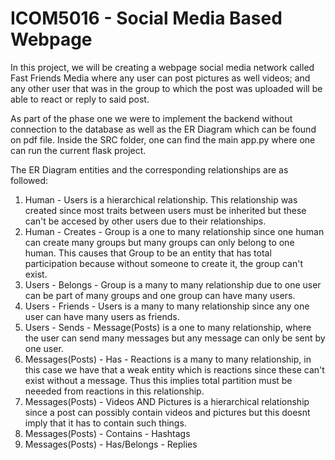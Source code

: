 # ICOM5016 - Social Media Based Webpage
  In this project, we will be creating a webpage social media network called Fast Friends Media where any user can post pictures as well 
videos; and any other user that was in the group to which the post was uploaded will be able to react or reply to said post. 

As part of the phase one we were to implement the backend without connection to the database as well as the ER Diagram which can be found 
on pdf file. Inside the SRC folder, one can find the main app.py where one can run the current flask project. 

The ER Diagram entities and the corresponding relationships are as followed:
1. Human - Users is a hierarchical relationship. This relationship was created since most traits between users must be inherited but these
can't be accesed by other users due to their relationships.
2. Human - Creates - Group is a one to many relationship since one human can create many groups but many groups can only belong to one
human. This causes that Group to be an entity that has total participation because without someone to create it, the group can't exist. 
3. Users - Belongs - Group is a many to many relationship due to one user can be part of many groups and one group can have many users.
4. Users - Friends - Users is a many to many relationship since any one user can have many users as friends.
5. Users - Sends - Message(Posts) is a one to many relationship, where the user can send many messages but any message can only be sent 
by one user. 
6. Messages(Posts) - Has - Reactions is a many to many relationship, in this case we have that a weak entity which is reactions since 
these can't exist without a message. Thus this implies total partition must be neeeded from reactions in this relationship.
7. Messages(Posts) - Videos AND Pictures is a hierarchical relationship since a post can possibly contain videos and pictures but this 
doesnt imply that it has to contain such things. 
8. Messages(Posts) - Contains - Hashtags 
9. Messages(Posts) - Has/Belongs - Replies
